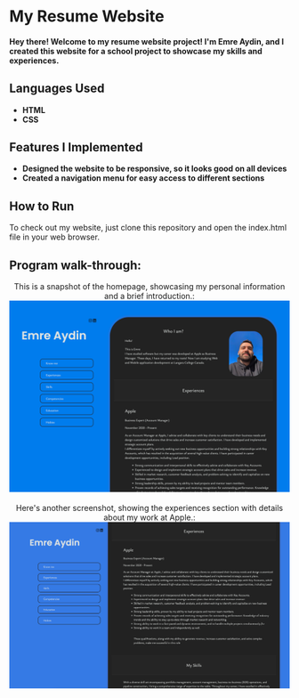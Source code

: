 <h1>My Resume Website</h1>
<h4>Hey there! Welcome to my resume website project! I'm Emre Aydin, and I created this website for a school project to showcase my skills and experiences.</h4>

<h2>Languages Used</h2>

- <b>HTML</b> 
- <b>CSS</b>

<h2>Features I Implemented </h2>

- <b>Designed the website to be responsive, so it looks good on all devices</b> 
- <b>Created a navigation menu for easy access to different sections</b>

<h2>How to Run</h2>
<p>To check out my website, just clone this repository and open the index.html file in your web browser.</p>


<h2>Program walk-through:</h2>

<p align="center">
This is a snapshot of the homepage, showcasing my personal information and a brief introduction.: <br/>

  <img src="./Screenshots/Homepage.png" alt="Screenshot 1" width="700px">
<br />
<br />
Here's another screenshot, showing the experiences section with details about my work at Apple.:  <br/>

  <img src="./Screenshots/Details.png" alt="Screenshot 2" width="700px">
<br />
</p>

